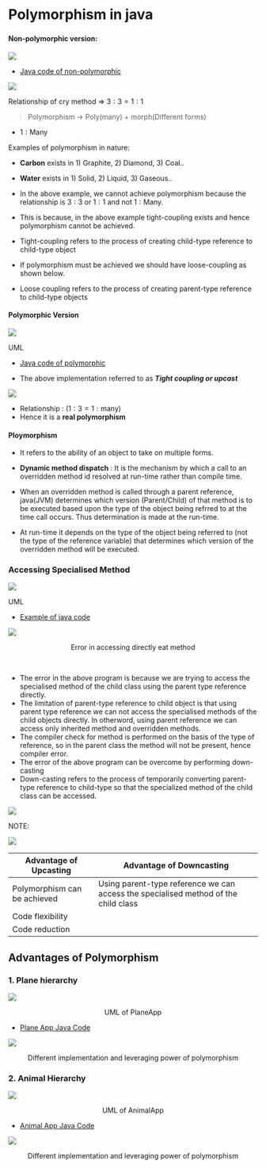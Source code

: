 # Polymorphism in java

### 
#### Non-polymorphic version:

<p>
    <img src="./image/intro/introExUML.png">
</p>

- [Java code of non-polymorphic](./examples/intro/IntroExNonPolymorphic.java)

<p>
    <img src="./image/intro/tightCoupling.png">
</p>

Relationship of cry method =>  $3: 3 = 1:1$

> Polymorphism -> Poly(many) + morph(Different forms)
- $1 : \text{Many}$

Examples of polymorphism in nature:

- **Carbon** exists in 1) Graphite, 2) Diamond, 3) Coal..
- **Water** exists in 1) Solid, 2) Liquid, 3) Gaseous..

- In the above example, we cannot achieve polymorphism because the relationship is $3:3$ or $1:1$ and not $1 : \text{Many}$.
- This is because, in the above example tight-coupling exists and hence polymorphism cannot be achieved.
- Tight-coupling refers to the process of creating child-type reference to child-type object
- If polymorphism must be achieved we should have loose-coupling as shown below.
- Loose coupling refers to the process of creating parent-type reference to child-type objects

#### Polymorphic Version

<p>
    <img src="./image/intro/introExPolymorphicUML.png">
    <p>UML</p>
</p>

- [Java code of polymorphic](./examples/intro/IntroExPolymorphic.java)

- The above implementation referred to as ***Tight coupling or upcast***


<p>
    <img src="./image/intro/relationshipPoly.png">
</p>

- Relationship : ($1: 3 = 1: \text{many}$)
- Hence it is a **real polymorphism**


#### Ploymorphism 

- It refers to the ability of an object to take on multiple forms.

- **Dynamic method dispatch** : It is the mechanism by which a call to an overridden method id resolved at run-time rather than compile time.
- When an overridden method is called through a parent reference, java(JVM) determines which version (Parent/Child) of that method is to be executed based upon the type of the object being refrred to at the time call occurs. Thus determination is made at the run-time.
- At run-time it depends on the type of the object being referred to (not the type of the reference variable) that determines which version of the overridden method will be executed.


### Accessing Specialised Method

<p>
    <img src="./image/specialisedMethod/Ex1UML.png">
    <p> UML </p>
</p>

- [Example of java code](./examples/)

<p>
    <img src="./image/specialisedMethod/ex1Error.png">
    <p align="center"> Error in accessing directly eat method </p>
</p>

<br>

- The error in the above program is because we are trying to access the specialised method of the child class using the parent type reference directly.
- The limitation of parent-type reference to child object is that using parent type reference we can not access the specialised methods of the child objects directly. In otherword, using parent reference we can access only inherited method and overridden methods. 
- The compiler check for method is performed on the basis of the type of reference, so in the parent class the method will not be present, hence compiler error.
- The error of the above program can be overcome by performing down-casting
- Down-casting refers to the process of temporarily converting parent-type reference to child-type so that the specialized method of the child class can be accessed.

<p>
    <img src="./image/specialisedMethod/ex1sol.png">
</p>


NOTE:

<p>
    <img src="./image/specialisedMethod/coupling.png">
</p>


|Advantage of Upcasting| Advantage of Downcasting|
|--|--|
|Polymorphism can be achieved| Using parent-type reference we can access the specialised method of the child class|
|Code flexibility| |
|Code reduction| |


## Advantages of Polymorphism 

### 1. Plane hierarchy 

<p>
    <img src="./image/advantage/planeUML.png">
    <p align="center">UML of PlaneApp</p>
</p>

- [Plane App Java Code](./examples/advantage/PlaneExample.java)

<p>
    <img src="./image/advantage/PlaneApp.png">
    <p align="center">Different implementation and leveraging power of polymorphism</p>
</p>

### 2. Animal Hierarchy

<p>
    <img src="./image/advantage/animalAppUML.png">
    <p align="center">UML of AnimalApp</p>
</p>

- [Animal App Java Code](./examples/advantage/AnimalApp.java)


<p>
    <img src="./image/advantage/AnimalApp.png">
    <p align="center">Different implementation and leveraging power of polymorphism</p>
</p>
